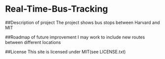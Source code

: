 # Real-Time-Bus-Tracking

##Description of project
The project shows bus stops between Harvard and MIT

##Roadmap of future improvement
I may work to include new routes between different locations

##License 
This site is licensed under MIT(see LICENSE.txt)
